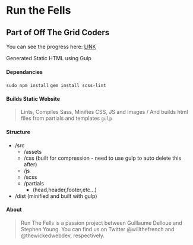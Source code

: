 # Run the Fells

## Part of Off The Grid Coders

You can see the progress here: [LINK](http://offthegridcoders.github.io/run-the-fells/dist/)

Generated Static HTML using Gulp

#### Dependancies
`sudo npm install`
`gem install scss-lint`

#### Builds Static Website
>Lints, Compiles Sass, Minifies CSS, JS and Images / And builds html files from partials and templates
`gulp`

#### Structure
+ /src
  - /assets
  - /css (built for compression - need to use gulp to auto delete this after)
  - /js
  - /scss
  - /partials
    - (head,header,footer,etc...)
+ /dist (minified and built with gulp)

#### About

>Run The Fells is a passion project between Guillaume Delloue and Stephen Young. You can find us on Twitter @willthefrench and @thewickedwebdev, respectively.



